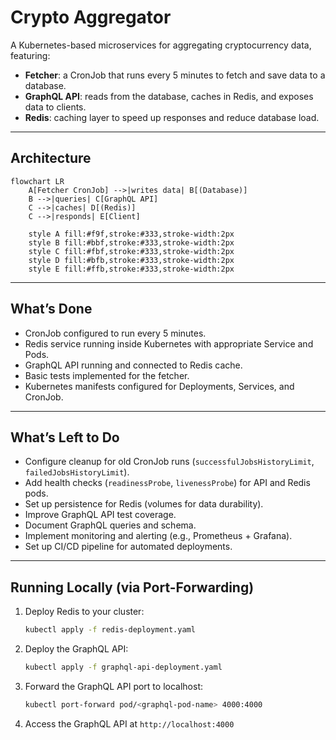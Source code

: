 # Crypto Aggregator

A Kubernetes-based microservices for aggregating cryptocurrency data, featuring:

- **Fetcher**: a CronJob that runs every 5 minutes to fetch and save data to a database.
- **GraphQL API**: reads from the database, caches in Redis, and exposes data to clients.
- **Redis**: caching layer to speed up responses and reduce database load.

---

## Architecture

```mermaid
flowchart LR
    A[Fetcher CronJob] -->|writes data| B[(Database)]
    B -->|queries| C[GraphQL API]
    C -->|caches| D[(Redis)]
    C -->|responds| E[Client]

    style A fill:#f9f,stroke:#333,stroke-width:2px
    style B fill:#bbf,stroke:#333,stroke-width:2px
    style C fill:#fbf,stroke:#333,stroke-width:2px
    style D fill:#bfb,stroke:#333,stroke-width:2px
    style E fill:#ffb,stroke:#333,stroke-width:2px
````

---

## What’s Done

* CronJob configured to run every 5 minutes.
* Redis service running inside Kubernetes with appropriate Service and Pods.
* GraphQL API running and connected to Redis cache.
* Basic tests implemented for the fetcher.
* Kubernetes manifests configured for Deployments, Services, and CronJob.

---

## What’s Left to Do

* Configure cleanup for old CronJob runs (`successfulJobsHistoryLimit`, `failedJobsHistoryLimit`).
* Add health checks (`readinessProbe`, `livenessProbe`) for API and Redis pods.
* Set up persistence for Redis (volumes for data durability).
* Improve GraphQL API test coverage.
* Document GraphQL queries and schema.
* Implement monitoring and alerting (e.g., Prometheus + Grafana).
* Set up CI/CD pipeline for automated deployments.

---

## Running Locally (via Port-Forwarding)

1. Deploy Redis to your cluster:

   ```bash
   kubectl apply -f redis-deployment.yaml
   ```

2. Deploy the GraphQL API:

   ```bash
   kubectl apply -f graphql-api-deployment.yaml
   ```

3. Forward the GraphQL API port to localhost:

   ```bash
   kubectl port-forward pod/<graphql-pod-name> 4000:4000
   ```

4. Access the GraphQL API at `http://localhost:4000`
